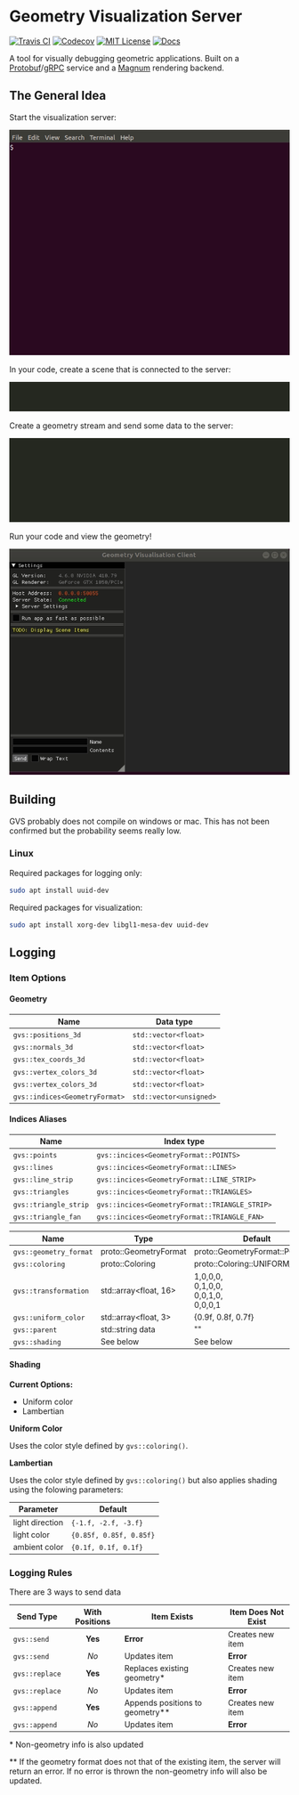 Geometry Visualization Server
=============================
[![Travis CI][travis-badge]][travis-link]
[![Codecov][codecov-badge]][codecov-link]
[![MIT License][license-badge]][license-link]
[![Docs][docs-badge]][docs-link]

A tool for visually debugging geometric applications. Built on a 
[Protobuf][protobuf-link]/[gRPC][grpc-link] service and a 
[Magnum][magnum-link] rendering backend.

The General Idea
----------------

Start the visualization server:

![start-the-server][start-the-server-gif]

In your code, create a scene that is connected to the server:

![connect-to-server][connect-to-server-gif]

Create a geometry stream and send some data to the server:

![send-geometry][send-geometry-gif]

Run your code and view the geometry!

![view-geometry][view-geometry-gif]

Building
--------

GVS probably does not compile on windows or mac. This has not 
been confirmed but the probability seems really low.

### Linux

Required packages for logging only:

```bash
sudo apt install uuid-dev
```

Required packages for visualization:

```bash
sudo apt install xorg-dev libgl1-mesa-dev uuid-dev
```

Logging
-------

### Item Options

#### Geometry

| Name                           | Data type               |
| ------------------------------ | ----------------------- |
| `gvs::positions_3d`            | `std::vector<float>`    |
| `gvs::normals_3d`              | `std::vector<float>`    |
| `gvs::tex_coords_3d`           | `std::vector<float>`    |
| `gvs::vertex_colors_3d`        | `std::vector<float>`    |
| `gvs::vertex_colors_3d`        | `std::vector<float>`    |
| `gvs::indices<GeometryFormat>` | `std::vector<unsigned>` |

#### Indices Aliases

| Name                  | Index type                                     |
| --------------------- | ---------------------------------------------- |
| `gvs::points`         | `gvs::incices<GeometryFormat::POINTS>`         |
| `gvs::lines`          | `gvs::incices<GeometryFormat::LINES>`          |
| `gvs::line_strip`     | `gvs::incices<GeometryFormat::LINE_STRIP>`     |
| `gvs::triangles`      | `gvs::incices<GeometryFormat::TRIANGLES>`      |
| `gvs::triangle_strip` | `gvs::incices<GeometryFormat::TRIANGLE_STRIP>` |
| `gvs::triangle_fan`   | `gvs::incices<GeometryFormat::TRIANGLE_FAN>`   |

| Name                   | Type                  | Default                                        |
| ---------------------- | --------------------- | ---------------------------------------------- |
| `gvs::geometry_format` | proto::GeometryFormat | proto::GeometryFormat::POINTS                  |
| `gvs::coloring`        | proto::Coloring       | proto::Coloring::UNIFORM_COLOR                 |
| `gvs::transformation`  | std::array<float, 16> | 1,0,0,0,<br> 0,1,0,0,<br> 0,0,1,0,<br> 0,0,0,1 |
| `gvs::uniform_color`   | std::array<float, 3>  | {0.9f, 0.8f, 0.7f}                             |
| `gvs::parent`          | std::string data      | ""                                             |
| `gvs::shading`         | See below             | See below                                      |

#### Shading

**Current Options:**

* Uniform color
* Lambertian

**Uniform Color**

Uses the color style defined by `gvs::coloring()`.

**Lambertian**

Uses the color style defined by `gvs::coloring()` but also applies shading using the folowing parameters:

| Parameter       | Default                 |
| --------------- | ----------------------- |
| light direction | `{-1.f, -2.f, -3.f}`    |
| light color     | `{0.85f, 0.85f, 0.85f}` |
| ambient color   | `{0.1f, 0.1f, 0.1f}`    |

### Logging Rules

There are 3 ways to send data

| Send Type      | With Positions | Item Exists                     | Item Does Not Exist |
| -------------- |:--------------:| ------------------------------- | ------------------- |
| `gvs::send`    |     **Yes**    | **Error**                       | Creates new item    |
| `gvs::send`    |      *No*      | Updates item                    | **Error**           |
| `gvs::replace` |     **Yes**    | Replaces existing geometry*     | Creates new item    |
| `gvs::replace` |      *No*      | Updates item                    | **Error**           |
| `gvs::append`  |     **Yes**    | Appends positions to geometry** | Creates new item    |
| `gvs::append`  |      *No*      | Updates item                    | **Error**           |

\* Non-geometry info is also updated

** If the geometry format does not that of the existing item, the server 
will return an error. If no error is thrown the non-geometry info will also be updated.


[travis-badge]: https://travis-ci.org/LoganBarnes/geometry-visualization-server.svg?branch=master
[travis-link]: https://travis-ci.org/LoganBarnes/geometry-visualization-server
[codecov-badge]: https://codecov.io/gh/LoganBarnes/geometry-visualization-server/branch/master/graph/badge.svg
[codecov-link]: https://codecov.io/gh/LoganBarnes/geometry-visualization-server
[license-badge]: https://img.shields.io/badge/License-MIT-blue.svg
[license-link]: https://github.com/LoganBarnes/geometry-visualization-server/blob/master/LICENSE
[docs-badge]: https://codedocs.xyz/LoganBarnes/geometry-visualization-server.svg
[docs-link]: https://codedocs.xyz/LoganBarnes/geometry-visualization-server

[protobuf-link]: https://developers.google.com/protocol-buffers/
[grpc-link]: https://grpc.io/
[magnum-link]: https://magnum.graphics/

[view-geometry-gif]: https://raw.githubusercontent.com/LoganBarnes/geometry-visualization-server-docs/master/img/view-geometry.gif

[start-the-server-gif]: https://raw.githubusercontent.com/LoganBarnes/geometry-visualization-server-docs/master/img/start-the-server.gif
[connect-to-server-gif]: https://raw.githubusercontent.com/LoganBarnes/geometry-visualization-server-docs/master/img/connect-to-server.gif
[send-geometry-gif]: https://raw.githubusercontent.com/LoganBarnes/geometry-visualization-server-docs/master/img/send-geometry.gif